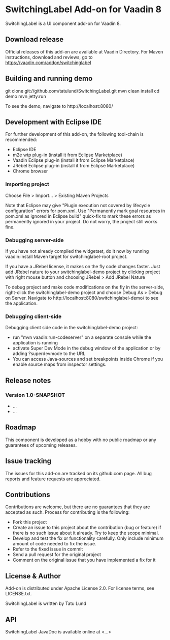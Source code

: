 # SwitchingLabel Add-on for Vaadin 8

SwitchingLabel is a UI component add-on for Vaadin 8.

## Download release

Official releases of this add-on are available at Vaadin Directory. For Maven instructions, download and reviews, go to https://vaadin.com/addon/switchinglabel

## Building and running demo

git clone git://github.com/tatulund/SwitchingLabel.git
mvn clean install
cd demo
mvn jetty:run

To see the demo, navigate to http://localhost:8080/

## Development with Eclipse IDE

For further development of this add-on, the following tool-chain is recommended:
- Eclipse IDE
- m2e wtp plug-in (install it from Eclipse Marketplace)
- Vaadin Eclipse plug-in (install it from Eclipse Marketplace)
- JRebel Eclipse plug-in (install it from Eclipse Marketplace)
- Chrome browser

### Importing project

Choose File > Import... > Existing Maven Projects

Note that Eclipse may give "Plugin execution not covered by lifecycle configuration" errors for pom.xml. Use "Permanently mark goal resources in pom.xml as ignored in Eclipse build" quick-fix to mark these errors as permanently ignored in your project. Do not worry, the project still works fine. 

### Debugging server-side

If you have not already compiled the widgetset, do it now by running vaadin:install Maven target for switchinglabel-root project.

If you have a JRebel license, it makes on the fly code changes faster. Just add JRebel nature to your switchinglabel-demo project by clicking project with right mouse button and choosing JRebel > Add JRebel Nature

To debug project and make code modifications on the fly in the server-side, right-click the switchinglabel-demo project and choose Debug As > Debug on Server. Navigate to http://localhost:8080/switchinglabel-demo/ to see the application.

### Debugging client-side

Debugging client side code in the switchinglabel-demo project:
  - run "mvn vaadin:run-codeserver" on a separate console while the application is running
  - activate Super Dev Mode in the debug window of the application or by adding ?superdevmode to the URL
  - You can access Java-sources and set breakpoints inside Chrome if you enable source maps from inspector settings.
 
## Release notes

### Version 1.0-SNAPSHOT
- ...
- ...

## Roadmap

This component is developed as a hobby with no public roadmap or any guarantees of upcoming releases. 

## Issue tracking

The issues for this add-on are tracked on its github.com page. All bug reports and feature requests are appreciated. 

## Contributions

Contributions are welcome, but there are no guarantees that they are accepted as such. Process for contributing is the following:
- Fork this project
- Create an issue to this project about the contribution (bug or feature) if there is no such issue about it already. Try to keep the scope minimal.
- Develop and test the fix or functionality carefully. Only include minimum amount of code needed to fix the issue.
- Refer to the fixed issue in commit
- Send a pull request for the original project
- Comment on the original issue that you have implemented a fix for it

## License & Author

Add-on is distributed under Apache License 2.0. For license terms, see LICENSE.txt.

SwitchingLabel is written by Tatu Lund

## API

SwitchingLabel JavaDoc is available online at <...>
